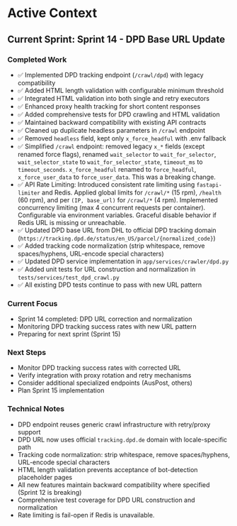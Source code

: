 # Active Context

## Current Sprint: Sprint 14 - DPD Base URL Update

### Completed Work
- ✅ Implemented DPD tracking endpoint (`/crawl/dpd`) with legacy compatibility
- ✅ Added HTML length validation with configurable minimum threshold
- ✅ Integrated HTML validation into both single and retry executors
- ✅ Enhanced proxy health tracking for short content responses
- ✅ Added comprehensive tests for DPD crawling and HTML validation
- ✅ Maintained backward compatibility with existing API contracts
- ✅ Cleaned up duplicate headless parameters in `/crawl` endpoint
- ✅ Removed `headless` field, kept only `x_force_headful` with .env fallback
- ✅ Simplified `/crawl` endpoint: removed legacy `x_*` fields (except renamed force flags), renamed `wait_selector` to `wait_for_selector`, `wait_selector_state` to `wait_for_selector_state`, `timeout_ms` to `timeout_seconds`. `x_force_headful` renamed to `force_headful`, `x_force_user_data` to `force_user_data`. This was a breaking change.
- ✅ API Rate Limiting: Introduced consistent rate limiting using `fastapi-limiter` and Redis. Applied global limits for `/crawl/*` (15 rpm), `/health` (60 rpm), and per `(IP, base_url)` for `/crawl/*` (4 rpm). Implemented concurrency limiting (max 4 concurrent requests per container). Configurable via environment variables. Graceful disable behavior if Redis URL is missing or unreachable.
- ✅ Updated DPD base URL from DHL to official DPD tracking domain (`https://tracking.dpd.de/status/en_US/parcel/{normalized_code}`)
- ✅ Added tracking code normalization (strip whitespace, remove spaces/hyphens, URL-encode special characters)
- ✅ Updated DPD service implementation in `app/services/crawler/dpd.py`
- ✅ Added unit tests for URL construction and normalization in `tests/services/test_dpd_crawl.py`
- ✅ All existing DPD tests continue to pass with new URL pattern

### Current Focus
- Sprint 14 completed: DPD URL correction and normalization
- Monitoring DPD tracking success rates with new URL pattern
- Preparing for next sprint (Sprint 15)

### Next Steps
- Monitor DPD tracking success rates with corrected URL
- Verify integration with proxy rotation and retry mechanisms
- Consider additional specialized endpoints (AusPost, others)
- Plan Sprint 15 implementation

### Technical Notes
- DPD endpoint reuses generic crawl infrastructure with retry/proxy support
- DPD URL now uses official `tracking.dpd.de` domain with locale-specific path
- Tracking code normalization: strip whitespace, remove spaces/hyphens, URL-encode special characters
- HTML length validation prevents acceptance of bot-detection placeholder pages
- All new features maintain backward compatibility where specified (Sprint 12 is breaking)
- Comprehensive test coverage for DPD URL construction and normalization
- Rate limiting is fail-open if Redis is unavailable.